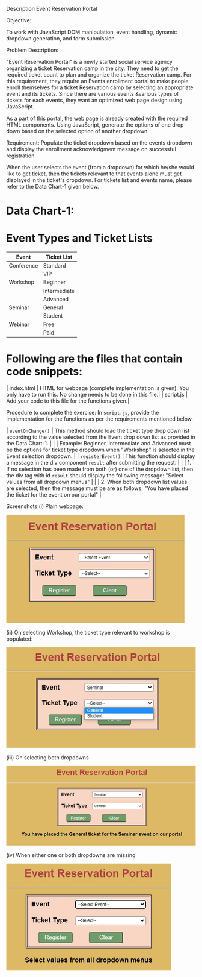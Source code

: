 Description
Event Reservation Portal

Objective:

To work with JavaScript DOM manipulation, event handling, dynamic dropdown generation, and form submission.

Problem Description:

"Event Reservation Portal" is a newly started social service agency organizing a ticket Reservation camp in the city. They need to get the required ticket count to plan and organize the ticket Reservation camp. For this requirement, they require an Events enrollment portal to make people enroll themselves for a ticket Reservation camp by selecting an appropriate event and its tickets. Since there are various events &various types of tickets for each events, they want an optimized web page design using JavaScript.

As a part of this portal, the web page is already created with the required HTML components. Using JavaScript, generate the options of one drop-down based on the selected option of another dropdown.   

Requirement: Populate the ticket dropdown based on the events dropdown and display the enrollment acknowledgment message on successful registration.

When the user selects the event (from a dropdown) for which he/she would like to get ticket, then the tickets relevant to that events alone must get displayed in the ticket's dropdown. For tickets list and events name, please refer to the Data Chart-1 given below.

 

# Data Chart-1:

# Event Types and Ticket Lists

| Event    | Ticket List                                            |
|----------|---------------------------------------------------------|
| Conference | Standard                                           |
|           | VIP                                                |
| Workshop  | Beginner                                           |
|           | Intermediate                                       |
|           | Advanced                                           |
| Seminar   | General                                            |
|           | Student                                            |
| Webinar   | Free                                               |
|           | Paid                                               |


 

# Following are the files that contain code snippets:


| index.html | HTML for webpage (complete implementation is given). You only have to run this. No change needs to be done in this file.|
| script.js  | Add your code to this file for the functions given.|



Procedure to complete the exercise: In `script.js`, provide the implementation for the functions as per the requirements mentioned below.

| `eventOnChange()`      | This method should load the ticket type drop down list according to the value selected from the Event drop down list as provided in the Data Chart-1. |
|                        | Example: Beginner, Intermediate and Advanced must be the options for ticket type dropdown when "Workshop" is selected in the Event selection dropdown. |
| `registerEvent()`      | This function should display a message in the div component `result` after submitting the request.   |
|                        | 1. If no selection has been made from both (or) one of the dropdown list, then the div tag with id `result` should display the following message: "Select values from all dropdown menus"              |
|                        | 2. When both dropdown list values are selected, then the message must be are as follows: "You have placed the <ticket> ticket for the <event>  event  on our portal" |


Screenshots
(i) Plain webpage:

![alt text](event_ui.jpg)

(ii) On selecting Workshop, the ticket type relevant to workshop is populated:

![alt text](event_dropdown.jpg)

(iii) On selecting both dropdowns

![alt text](event_valid.jpg)

(iv) When either one or both dropdowns are missing

![alt text](event_invalid.jpg)
